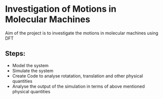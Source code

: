 # Investigation of Motions in Molecular Machines
Aim of the project is to investigate the motions in molecular machines using DFT
## Steps:
* Model the system
* Simulate the system
* Create Code to analyse rotatation, translation and other physical quantities
* Analyse the output of the simulation in terms of above mentioned physical quantities
